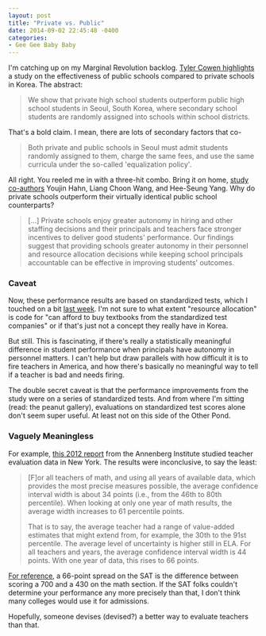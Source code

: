 ```yaml
---
layout: post
title: "Private vs. Public"
date: 2014-09-02 22:45:48 -0400
categories: 
- Gee Gee Baby Baby
---
```


I'm catching up on my Marginal Revolution backlog. [Tyler Cowen highlights](http://marginalrevolution.com/marginalrevolution/2014/08/korean-private-high-schools-outperform-korean-public-high-schools.html) a study on the effectiveness of public schools compared to private schools in Korea. The abstract:

> We show that private high school students outperform public high school students in Seoul, South Korea, where secondary school students are randomly assigned into schools within school districts. 

That's a bold claim. I mean, there are lots of secondary factors that co-

> Both private and public schools in Seoul must admit students randomly assigned to them, charge the same fees, and use the same curricula under the so-called 'equalization policy'. 

All right. You reeled me in with a three-hit combo. Bring it on home, [study co-authors](http://www.sole-jole.org/14245.pdf) Youjin Hahn, Liang Choon Wang, and Hee-Seung Yang. Why do private schools outperform their virtually identical public school counterparts?

> […] Private schools enjoy greater autonomy in hiring and other staffing decisions and their principals and teachers face stronger incentives to deliver good students' performance. Our findings suggest that providing schools greater autonomy in their personnel and resource allocation decisions while keeping school principals accountable can be effective in improving students' outcomes.

### Caveat

Now, these performance results are based on standardized tests, which I touched on a bit [last week](http://blog.ipsaloquitur.org/post/open-data-elk-theory/). I'm not sure to what extent "resource allocation" is code for "can afford to buy textbooks from the standardized test companies" or if that's just not a concept they really have in Korea. 

But still. This is fascinating, if there's really a statistically meaningful difference in student performance when principals have autonomy in personnel matters. I can't help but draw parallels with how difficult it is to fire teachers in America, and how there's basically no meaningful way to tell if a teacher is bad and needs firing. 

The double secret caveat is that the performance improvements from the study were on a series of standardized tests. And from where I'm sitting (read: the peanut gallery), evaluations on standardized test scores alone don't seem super useful. At least not on this side of the Other Pond. 

### Vaguely Meaningless

For example, [this 2012 report](http://annenberginstitute.org/pdf/valueaddedreport.pdf) from the Annenberg Institute studied teacher evaluation data in New York. The results were inconclusive, to say the least: 

> [F]or all teachers of math, and using all years of available data, which provides the most precise measures possible, the average confidence interval width is about 34 points (i.e., from the 46th to 80th percentile). When looking at only one year of math results, the average width increases to 61 percentile points.
>
> That is to say, the average teacher had a range of value-added estimates that might extend from, for example, the 30th to the 91st percentile. The average level of uncertainty is higher still in ELA. For all teachers and years, the average confidence interval width is 44 points. With one year of data, this rises to 66 points.

[For reference](http://media.collegeboard.com/digitalServices/pdf/research/SAT-Percentile-Ranks-2013.pdf), a 66-point spread on the SAT is the difference between scoring a 700 and a 430 on the math section. If the SAT folks couldn't determine your performance any more precisely than that, I don't think many colleges would use it for admissions.

Hopefully, someone devises (devised?) a better way to evaluate teachers than that. 